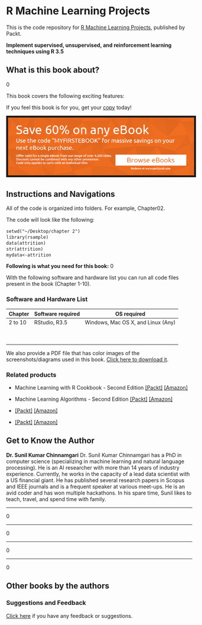 # R Machine Learning Projects

<a href="https://www.amazon.in/Machine-Learning-Projects-unsupervised-reinforcement/dp/1789807948/ref=sr_1_1?ie=UTF8&qid=1548669750&sr=8-1&keywords=r+machine+learning+by+sunil&utm_source=github&utm_medium=repository&utm_campaign="><img src="" alt="" height="256px" align="right"></a>

This is the code repository for [R Machine Learning Projects](https://www.amazon.in/Machine-Learning-Projects-unsupervised-reinforcement/dp/1789807948/ref=sr_1_1?ie=UTF8&qid=1548669750&sr=8-1&keywords=r+machine+learning+by+sunil&utm_source=github&utm_medium=repository&utm_campaign=), published by Packt.

**Implement supervised, unsupervised, and reinforcement learning techniques using R 3.5**

## What is this book about?
0

This book covers the following exciting features:


If you feel this book is for you, get your [copy](https://www.amazon.com/dp/1-789-80794-8) today!

<a href="https://www.packtpub.com/?utm_source=github&utm_medium=banner&utm_campaign=GitHubBanner"><img src="https://raw.githubusercontent.com/PacktPublishing/GitHub/master/GitHub.png" 
alt="https://www.packtpub.com/" border="5" /></a>

## Instructions and Navigations
All of the code is organized into folders. For example, Chapter02.

The code will look like the following:
```
setwd("~/Desktop/chapter 2")
library(rsample)
data(attrition)
str(attrition)
mydata<-attrition
```

**Following is what you need for this book:**
0

With the following software and hardware list you can run all code files present in the book (Chapter 1-10).
### Software and Hardware List
| Chapter | Software required | OS required |
| -------- | ------------------------------------ | ----------------------------------- |
| 2 to 10 | RStudio, R3.5 | Windows, Mac OS X, and Linux (Any) |
|  |  |  |
|  |  |  |
|  |  |  |
|  |  |  |
|  |  |  |
|  |  |  |
|  |  |  |
|  |  |  |
|  |  |  |

We also provide a PDF file that has color images of the screenshots/diagrams used in this book. [Click here to download it](https://www.packtpub.com/sites/default/files/downloads/Bookname_ColorImages.pdf).

### Related products
* Machine Learning with R Cookbook - Second Edition [[Packt]](https://www.packtpub.com/big-data-and-business-intelligence/machine-learning-r-cookbook-second-edition?utm_source=github&utm_medium=repository&utm_campaign=9781787284395 ) [[Amazon]](https://www.amazon.com/dp/1-787-28439-5)

* Machine Learning Algorithms - Second Edition [[Packt]](https://www.packtpub.com/big-data-and-business-intelligence/machine-learning-algorithms-second-edition?utm_source=github&utm_medium=repository&utm_campaign=9781789347999 ) [[Amazon]](https://www.amazon.com/dp/1-789-34799-8)

*  [[Packt]]() [[Amazon]](https://www.amazon.com/dp/)

*  [[Packt]]() [[Amazon]](https://www.amazon.com/dp/)

## Get to Know the Author
**Dr. Sunil Kumar Chinnamgari**
Dr. Sunil Kumar Chinnamgari has a PhD in computer science (specializing in machine learning and natural language processing). He is an AI researcher with more than 14 years of industry experience. Currently, he works in the capacity of a lead data scientist with a US financial giant. He has published several research papers in Scopus and IEEE journals and is a frequent speaker at various meet-ups. He is an avid coder and has won multiple hackathons. In his spare time, Sunil likes to teach, travel, and spend time with family.

****
0

****
0

****
0

****
0

## Other books by the authors
[]()

[]()

[]()

[]()

[]()

### Suggestions and Feedback
[Click here](https://docs.google.com/forms/d/e/1FAIpQLSdy7dATC6QmEL81FIUuymZ0Wy9vH1jHkvpY57OiMeKGqib_Ow/viewform) if you have any feedback or suggestions.


